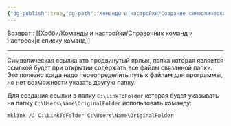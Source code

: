 ```yaml
---
{"dg-publish":true,"dg-path":"Команды и настройки/Создание символических ссылок.md","permalink":"/komandy-i-nastrojki/sozdanie-simvolicheskih-ssylok/","updated":"2024-09-21T21:29:01+03:00"}
---
```


Возврат:: [[Хобби/Команды и настройки/Справочник команд и настроек\|к списку команд]]

---
Символическая ссылка это продвинутый ярлык, папка которая является ссылкой будет при открытии содержать все файлы связанной папки. Это полезно когда надо переопределить путь к файлам для программы, но нет возможности указать другую папку.

Для создания ссылки в папку `C:\LinkToFolder` которая будет указывать на папку `C:\Users\Name\OriginalFolder` использовать команду:

```shell
mklink /J C:\LinkToFolder C:\Users\Name\OriginalFolder
```